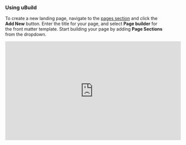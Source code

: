 ### Using uBuild
To create a new landing page, navigate to the [pages section](#/sections/pages/) and 
click the **Add New** button. Enter the title for your page, and select **Page builder** 
for the front matter template. Start building your page by adding **Page Sections** 
from the dropdown.

<iframe width="560" height="315" src="https://www.youtube.com/embed/3b8UbyWvGZ0" frameborder="0" allow="accelerometer; autoplay; encrypted-media; gyroscope; picture-in-picture" allowfullscreen></iframe>